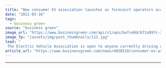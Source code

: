 ```yaml
---
title: "New consumer EV association launches as forecourt operators accelerate charger roll out"
date: "2021-03-16"
tags: 
  - business green
source: "business green"
image_url: "https://www.businessgreen.com/api/v1/wps/bafce0d/671a997c-2de2-499e-8ffd-3d988c603bdd/7/Electric-vehicle-charging-185x114.jpg"
image_fp: "/assets/img/post_thumbnails/112.jpg"
lead: "
 The Electric Vehicle Association is open to anyone currently driving or intending to drive an EV, with membership costing £20 a year ..."
article_url: "https://www.businessgreen.com/news/4028510/consumer-ev-association-launches-forecourt-operators-accelerate-charger-roll"
---
```


---
